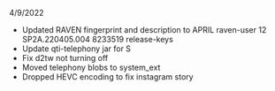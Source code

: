 4/9/2022

- Updated RAVEN fingerprint and description to APRIL raven-user 12 SP2A.220405.004 8233519 release-keys
- Update qti-telephony jar for S
- Fix d2tw not turning off
- Moved telephony blobs to system_ext 
- Dropped HEVC encoding to fix instagram story
